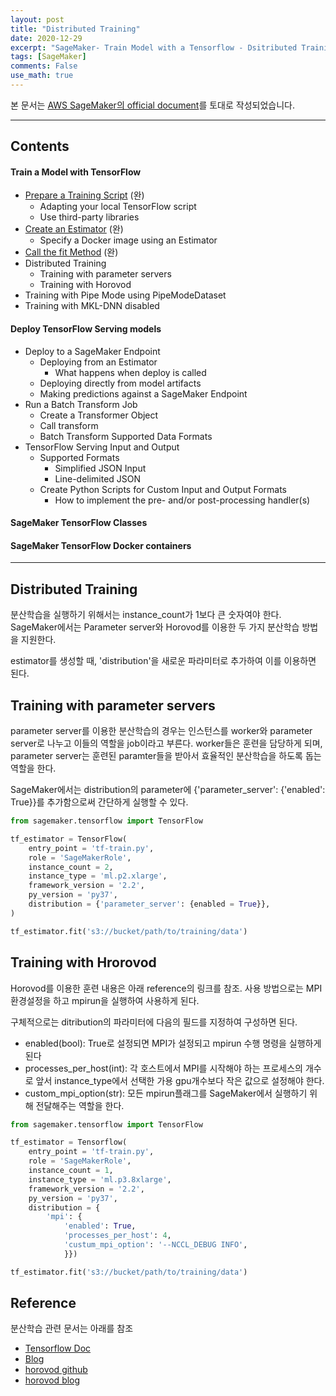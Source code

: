 ```yaml
---
layout: post
title: "Distributed Training"
date: 2020-12-29
excerpt: "SageMaker- Train Model with a Tensorflow - Dsitributed Training"
tags: [SageMaker]
comments: False
use_math: true
---
```


본 문서는 [AWS SageMaker의 official document](https://sagemaker.readthedocs.io/en/stable/frameworks/tensorflow/using_tf.html#train-a-model-with-tensorflow)를 토대로 작성되었습니다.

- - -

## Contents

#### Train a Model with TensorFlow
* [Prepare a Training Script](https://silverstar0727.github.io/SageMaker_01/) (완)
  * Adapting your local TensorFlow script
  * Use third-party libraries
* [Create an Estimator](https://silverstar0727.github.io/SageMaker_02/) (완)
  * Specify a Docker image using an Estimator
* [Call the fit Method]() (완)
* Distributed Training
  * Training with parameter servers
  * Training with Horovod
* Training with Pipe Mode using PipeModeDataset
* Training with MKL-DNN disabled

#### Deploy TensorFlow Serving models
* Deploy to a SageMaker Endpoint
  * Deploying from an Estimator
    * What happens when deploy is called
  * Deploying directly from model artifacts
  * Making predictions against a SageMaker Endpoint
* Run a Batch Transform Job
  * Create a Transformer Object
  * Call transform
  * Batch Transform Supported Data Formats
* TensorFlow Serving Input and Output
  * Supported Formats
    * Simplified JSON Input
    * Line-delimited JSON
  * Create Python Scripts for Custom Input and Output Formats
    * How to implement the pre- and/or post-processing handler(s)
    
#### SageMaker TensorFlow Classes

#### SageMaker TensorFlow Docker containers

- - -

## Distributed Training
분산학습을 실행하기 위해서는 instance_count가 1보다 큰 숫자여야 한다. SageMaker에서는 Parameter server와 Horovod를 이용한 두 가지 분산학습 방법을 지원한다.

estimator를 생성할 때, 'distribution'을 새로운 파라미터로 추가하여 이를 이용하면 된다.

## Training with parameter servers
parameter server를 이용한 분산학습의 경우는 인스턴스를 worker와 parameter server로 나누고 이들의 역할을 job이라고 부른다.
worker들은 훈련을 담당하게 되며, parameter server는 훈련된 paramter들을 받아서 효율적인 분산학습을 하도록 돕는 역할을 한다.

SageMaker에서는 distribution의 parameter에 {'parameter_server': {'enabled': True}}를 추가함으로써 간단하게 실행할 수 있다.

~~~python
from sagemaker.tensorflow import TensorFlow

tf_estimator = TensorFlow(
    entry_point = 'tf-train.py',
    role = 'SageMakerRole',
    instance_count = 2,
    instance_type = 'ml.p2.xlarge',
    framework_version = '2.2',
    py_version = 'py37',
    distribution = {'parameter_server': {enabled = True}},
)

tf_estimator.fit('s3://bucket/path/to/training/data')
~~~

## Training with Hrorovod
Horovod를 이용한 훈련 내용은 아래 reference의 링크를 참조. 사용 방법으로는 MPI 환경설정을 하고 mpirun을 실행하여 사용하게 된다.

구체적으로는 ditribution의 파라미터에 다음의 필드를 지정하여 구성하면 된다.
* enabled(bool): True로 설정되면 MPI가 설정되고 mpirun 수행 명령을 실행하게 된다
* processes_per_host(int): 각 호스트에서 MPI를 시작해야 하는 프로세스의 개수로 앞서 instance_type에서 선택한 가용 gpu개수보다 작은 값으로 설정해야 한다.
* custom_mpi_option(str): 모든 mpirun플래그를 SageMaker에서 실행하기 위해 전달해주는 역할을 한다.

~~~python
from sagemaker.tensorflow import TensorFlow

tf_estimator = Tensorflow(
    entry_point = 'tf-train.py',
    role = 'SageMakerRole',
    instance_count = 1,
    instance_type = 'ml.p3.8xlarge',
    framework_version = '2.2',
    py_version = 'py37',
    distribution = {
        'mpi': {
            'enabled': True,
            'processes_per_host': 4,
            'custum_mpi_option': '--NCCL_DEBUG INFO',
            }})

tf_estimator.fit('s3://bucket/path/to/training/data')
~~~

## Reference
분산학습 관련 문서는 아래를 참조
* [Tensorflow Doc](https://github.com/tensorflow/examples/blob/master/community/en/docs/deploy/distributed.md)
* [Blog](https://excelsior-cjh.tistory.com/162)
* [horovod github](https://github.com/horovod/horovod)
* [horovod blog](https://y-rok.github.io/deep%20learning/2019/12/19/horovod-tensorflow.html)
